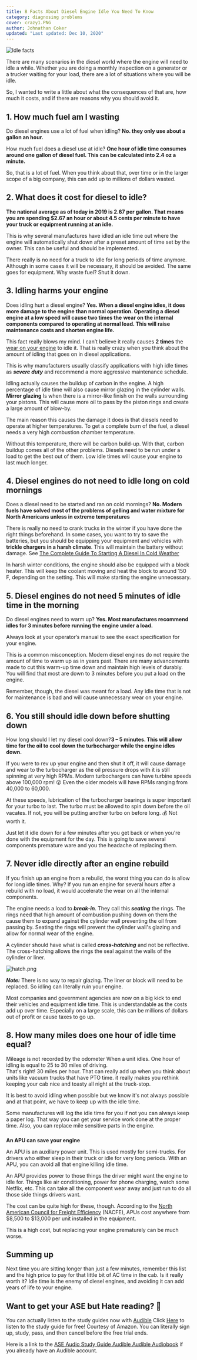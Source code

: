 ```yaml
---
title: 8 Facts About Diesel Engine Idle You Need To Know
category: diagnosing problems
cover: crazy1.PNG
author: Johnathan Coker
updated: "Last updated: Dec 10, 2020"
---
```


![Idle facts](./crazy1.PNG)

There are many scenarios in the diesel world where the engine will need to idle a while. Whether you are doing a monthly inspection on a generator or a trucker waiting for your load, there are a lot of situations where you will be idle.

So, I wanted to write a little about what the consequences of that are, how much it costs, and if there are reasons why you should avoid it.

## 1. How much fuel am I wasting

Do diesel engines use a lot of fuel when idling? **No. they only use about a gallon an hour.**

How much fuel does a diesel use at idle? **One hour of idle time consumes around one gallon of diesel fuel. This can be calculated into 2.4 oz a minute.**

So, that is a lot of fuel. When you think about that, over time or in the larger scope of a big company, this can add up to millions of dollars wasted.

## 2. What does it cost for diesel to idle?

**The national average as of today in 2019 is 2.67 per gallon. That means you are spending $2.67 an hour or about 4.5 cents per minute to have your truck or equipment running at an idle.**

This is why several manufactures have idled an idle time out where the engine will automatically shut down after a preset amount of time set by the owner. This can be useful and should be implemented.

There really is no need for a truck to idle for long periods of time anymore. Although in some cases it will be necessary, it should be avoided. The same goes for equipment. Why waste fuel? Shut it down.

## 3. Idling harms your engine

Does idling hurt a diesel engine? **Yes. When a diesel engine idles, it does more damage to the engine than normal operation. Operating a diesel engine at a low speed will cause two times the** **wear on the internal components compared to operating at normal load. This will raise maintenance costs and shorten engine life.**

This fact really blows my mind. I can’t believe it really causes **2 times** the [wear on your engine](/10-signs-and-symptoms-of-a-worn-out-diesel-engine) to idle it. That is really crazy when you think about the amount of idling that goes on in diesel applications.

This is why manufacturers usually classify applications with high idle times as **_severe duty_** and recommend a more aggressive maintenance schedule.

Idling actually causes the buildup of carbon in the engine. A high percentage of idle time will also cause mirror glazing in the cylinder walls. **Mirror glazing** Is when there is a mirror-like finish on the walls surrounding your pistons. This will cause more oil to pass by the piston rings and create a large amount of blow-by.

The main reason this causes the damage it does is that diesels need to operate at higher temperatures. To get a complete burn of the fuel, a diesel needs a very high combustion chamber temperature.

Without this temperature, there will be carbon build-up. With that, carbon buildup comes all of the other problems. Diesels need to be run under a load to get the best out of them. Low idle times will cause your engine to last much longer.

## 4. Diesel engines do not need to idle long on cold mornings

Does a diesel need to be started and ran on cold mornings? **No. Modern fuels have solved most of the problems of gelling and water mixture for North Americans unless in extreme temperatures**

There is really no need to crank trucks in the winter if you have done the right things beforehand. In some cases, you want to try to save the batteries, but you should be equipping your equipment and vehicles with **trickle chargers in a harsh climate**. This will maintain the battery without damage. See [The Complete Guide To Starting A Diesel In Cold Weather](/the-complete-guide-to-starting-a-diesel-in-cold-weather)

In harsh winter conditions, the engine should also be equipped with a block heater. This will keep the coolant moving and heat the block to around 150 F, depending on the setting. This will make starting the engine unnecessary.

## 5. Diesel engines do not need 5 minutes of idle time in the morning

Do diesel engines need to warm up? **Yes. Most manufactures recommend idles for 3 minutes before running the engine under a load.**

Always look at your operator’s manual to see the exact specification for your engine.

This is a common misconception. Modern diesel engines do not require the amount of time to warm up as in years past. There are many advancements made to cut this warm-up time down and maintain high levels of durably. You will find that most are down to 3 minutes before you put a load on the engine.

Remember, though, the diesel was meant for a load. Any idle time that is not for maintenance is bad and will cause unnecessary wear on your engine.

## 6. You still should idle down before shutting down

How long should I let my diesel cool down?**3 – 5 minutes. This will allow time for the oil to cool down the turbocharger while the engine idles down.**

If you were to rev up your engine and then shut it off, it will cause damage and wear to the turbocharger as the oil pressure drops with it is still spinning at very high RPMs. Modern turbochargers can have turbine speeds above 100,000 rpm! 😮 Even the older models will have RPMs ranging from 40,000 to 60,000.

At these speeds, lubrication of the turbocharger bearings is super important for your turbo to last. The turbo must be allowed to spin down before the oil vacates. If not, you will be putting another turbo on before long. 💰 Not worth it.

Just let it idle down for a few minutes after you get back or when you're done with the equipment for the day. This is going to save several components premature ware and you the headache of replacing them.

## 7. Never idle directly after an engine rebuild

If you finish up an engine from a rebuild, the worst thing you can do is allow for long idle times. Why? If you run an engine for several hours after a rebuild with no load, it would accelerate the wear on all the internal components.

The engine needs a load to **_break-in_**. They call this **_seating_** the rings. The rings need that high amount of combustion pushing down on them the cause them to expand against the cylinder wall preventing the oil from passing by. Seating the rings will prevent the cylinder wall's glazing and allow for normal wear of the engine.

A cylinder should have what is called **_cross-hatching_** and not be reflective. The cross-hatching allows the rings the seal against the walls of the cylinder or liner.

![hatch.png](./hatch.jpg)

**_Note:_** There is no way to repair glazing. The liner or block will need to be replaced. So idling can literally ruin your engine.

Most companies and government agencies are now on a big kick to end their vehicles and equipment idle time. This is understandable as the costs add up over time. Especially on a large scale, this can be millions of dollars out of profit or cause taxes to go up.

## 8. **How many miles does one hour of idle time equal?**

Mileage is not recorded by the odometer When a unit idles. One hour of idling is equal to 25 to 30 miles of driving.  
That's right! 30 miles per hour. That can really add up when you think about units like vacuum trucks that have PTO time. it really makes you rethink keeping your cab nice and toasty all night at the truck-stop.

It is best to avoid idling when possible but we know it's not always possible and at that point, we have to keep up with the idle time.

Some manufactures will log the idle time for you if not you can always keep a paper log. That way you can get your service work done at the proper time. Also, you can replace mile sensitive parts in the engine.

###

**An APU can save your engine**

An APU is an auxiliary power unit. This is used mostly for semi-trucks. For drivers who either sleep in their truck or idle for very long periods. With an APU, you can avoid all that engine killing idle time.

An APU provides power to those things the driver might want the engine to idle for. Things like air conditioning, power for phone charging, watch some Netflix, etc. This can take all the component wear away and just run to do all those side things drivers want.

The cost can be quite high for these, though. According to the [North American Council for Freight Efficiency](https://nacfe.org/) (NACFE), APUs cost anywhere from $8,500 to $13,000 per unit installed in the equipment.

This is a high cost, but replacing your engine prematurely can be much worse.

## Summing up

Next time you are sitting longer than just a few minutes, remember this list and the high price to pay for that little bit of AC time in the cab. Is it really worth it? Idle time is the enemy of diesel engines, and avoiding it can add years of life to your engine.

## Want to get your ASE but Hate reading? 📕

You can actually listen to the study guides now with [Audible](https://amzn.to/2K3v96s) Click [Here](https://amzn.to/2K3v96s) to listen to the study guide for free! Courtesy of Amazon. You can literally sign up, study, pass, and then cancel before the free trial ends.

Here is a link to the [ASE Audio Study Guide Audible Audible Audiobook](https://amzn.to/32EcKDy) if you already have an Audible account.
